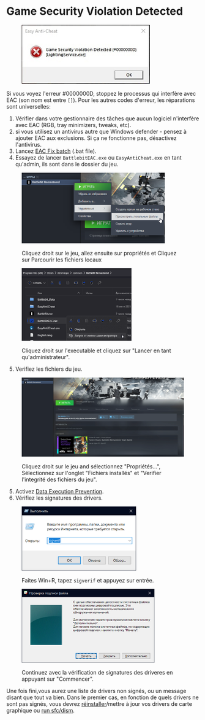 # Game Security Violation Detected

<figure><img src="../.gitbook/assets/gameviolationdetected.png" alt=""><figcaption></figcaption></figure>

Si vous voyez l'erreur #0000000D, stoppez le processus qui interfère avec EAC (son nom est entre `[]`). Pour les autres codes d'erreur, les réparations sont universelles:

1. Vérifier dans votre gestionnaire des tâches que aucun logiciel n'interfère avec EAC (RGB, tray minimizers, tweaks, etc).
2. si vous utilisez un antivirus autre que Windows defender - pensez à ajouter EAC aux exclusions. Si ça ne fonctionne pas, désactivez l'antivirus.
3. Lancez [EAC Fix batch](https://github.com/livingflore/BattleBitEACFix/releases) (.bat file).
4. Essayez de lancer `BattlebitEAC.exe` ou `EasyAntiCheat.exe` en tant qu'admin, ils sont dans le dossier du jeu.

<figure><img src="../.gitbook/assets/browse.png" alt="" width="374"><figcaption><p>Cliquez droit sur le jeu, allez ensuite sur propriétés et Cliquez sur Parcourir les fichiers locaux</p></figcaption></figure>

<figure><img src="../.gitbook/assets/runasadmin.png" alt="" width="287"><figcaption><p>Cliquez droit sur l'executable et cliquez sur "Lancer en tant qu'administrateur".</p></figcaption></figure>

5. Verifiez les fichiers du jeu.

<figure><img src="../.gitbook/assets/BBR_Validation.gif" alt="" width="563"><figcaption><p>Cliquez droit sur le jeu and sélectionnez "Propriétés...", Sélectionnez sur l'onglet "Fichiers installés" et "Verifier l'integrité des fichiers du jeu".</p></figcaption></figure>

5. Activez [Data Execution Prevention](https://support.microsoft.com/en-us/topic/what-is-data-execution-prevention-dep-60dabc2b-90db-45fc-9b18-512419135817).
6. Vérifiez les signatures des drivers.

<figure><img src="../.gitbook/assets/runsigverif.png" alt="" width="299"><figcaption><p>Faites Win+R, tapez <code>sigverif</code> et appuyez sur entrée.</p></figcaption></figure>

<figure><img src="../.gitbook/assets/sigverif.png" alt="" width="347"><figcaption><p>Continuez avec la vérification de signatures des driveres en appuyant sur "Commencer".</p></figcaption></figure>

Une fois fini,vous aurez une liste de drivers non signés, ou un message disant que tout va bien. Dans le premier cas, en fonction de quels drivers ne sont pas signés, vous devrez [réinstaller](https://support.nzxt.com/hc/en-us/articles/4403882406555-Reinstalling-Graphic-Drivers)/mettre à jour vos drivers de carte graphique ou [run sfc/dism](../other/running-sfc-dism.md).
